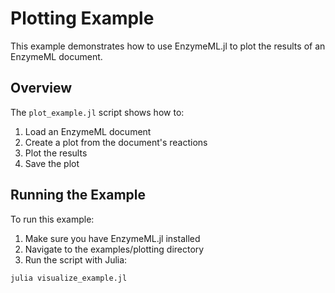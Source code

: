 # Plotting Example

This example demonstrates how to use EnzymeML.jl to plot the results of an EnzymeML document.

## Overview

The `plot_example.jl` script shows how to:

1. Load an EnzymeML document
2. Create a plot from the document's reactions
3. Plot the results
4. Save the plot

## Running the Example

To run this example:

1. Make sure you have EnzymeML.jl installed
2. Navigate to the examples/plotting directory
3. Run the script with Julia:

```bash
julia visualize_example.jl
```
